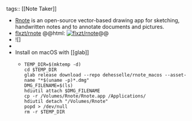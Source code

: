 tags:: [[Note Taker]]

- [Rnote](https://rnote.flxzt.net/) is an open-source vector-based drawing app for sketching, handwritten notes and to annotate documents and pictures.
- [flxzt/rnote](https://github.com/flxzt/rnote)
  @@html: <a href="https://github.com/flxzt/rnote/"><img src="https://github-readme-stats-astronomer.vercel.app/api/pin/?username=flxzt&repo=rnote&theme=tokyonight" alt="flxzt/rnote"/></a>@@
- ![]
-
- Install on macOS with [[glab]]
	- ```shell
	  TEMP_DIR=$(mktemp -d)
	  cd $TEMP_DIR
	  glab release download --repo dehesselle/rnote_macos --asset-name "*$(uname -p)*.dmg"
	  DMG_FILENAME=$(ls)
	  hdiutil attach $DMG_FILENAME
	  cp -r /Volumes/Rnote/Rnote.app /Applications/
	  hdiutil detach "/Volumes/Rnote"
	  popd > /dev/null
	  rm -r $TEMP_DIR
	  ```